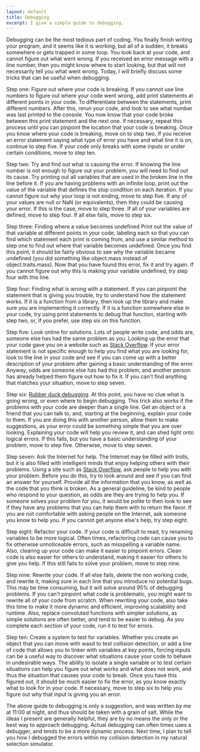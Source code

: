 ```yaml
---
layout: default
title: Debugging
excerpt: I give a simple guide to debugging.
---
```


Debugging can be the most tedious part of coding. You finally finish writing your program, and it seems like it is working, but all of a sudden, it breaks somewhere or gets trapped in some loop. You look back at your code, and cannot figure out what went wrong. If you received an error message with a line number, then you might know where to start looking, but that will not necessarily tell you what went wrong. Today, I will briefly discuss some tricks that can be useful when debugging.

Step one: Figure out where your code is breaking. 
If you cannot use line numbers to figure out where your code went wrong, add print statements at different points in your code. To differentiate between the statements, print different numbers. After this, rerun your code, and look to see what number was last printed to the console. You now know that your code broke between this print statement and the next one. If necessary, repeat this process until you can pinpoint the location that your code is breaking. Once you know where your code is breaking, move on to step two. If you receive an error statement saying what type of error you have and what line it is on, continue to step five. If your code only breaks with some inputs or under certain conditions, move to step ten.

Step two: Try and find out what is causing the error.
If knowing the line number is not enough to figure out your problem, you will need to find out its cause. Try printing out all variables that are used in the broken line in the line before it. If you are having problems with an infinite loop, print out the value of the variable that defines the stop condition on each iteration. If you cannot figure out why your loop is not ending, move to step five. If any of your values are null or NaN (or equivalents), then they could be causing your error. If this is the case, move to step three. If all of your variables are defined, move to step four. If all else fails, move to step six.

Step three: Finding where a value becomes undefined
Print out the value of that variable at different points in your code, labeling each so that you can find which statement each print is coming from, and use a similar method to step one to find out where that variable becomes undefined. Once you find this point, it should be fairly obvious to see why the variable became undefined (you did something like object.mass instead of object.traits.mass). Now that you have found this error, fix it and try again. If you cannot figure out why this is making your variable undefined, try step four with this line.

Step four: Finding what is wrong with a statement.
If you can pinpoint the statement that is giving you trouble, try to understand how the statement works. If it is a function from a library, then look up the library and make sure you are implementing it correctly. If it is a function somewhere else in your code, try using print statements to debug that function, starting with step two, or, if you prefer, use step six on this function.

Step five: Look online for solutions.
Lots of people write code, and odds are, someone else has had the same problem as you. Looking up the error that your code gave you on a website such as [Stack Overflow](https://stackoverflow.com/). If your error statement is not specific enough to help you find what you are looking for, look to the line in your code and see if you can come up with a better description of your problem after gaining a basic understanding of the error. Anyway, odds are someone else has had this problem, and another person has already helped them figure out how to fix it. If you can't find anything that matches your situation, move to step seven.

Step six: [Rubber duck debugging](https://en.wikipedia.org/wiki/Rubber_duck_debugging).
At this point, you have no clue what is going wrong, or even where to begin debugging. This trick also works if the problems with your code are deeper than a single line. Get an object or a friend that you can talk to, and, starting at the beginning, explain your code to them. If you are doing this with another person, allow them to make suggestions, as your error could be something simple that you are over looking. Explaining your code will help you review it, and can shed light onto logical errors. If this fails, but you have a basic understanding of your problem, move to step five. Otherwise, move to step seven.

Step seven: Ask the Internet for help.
The Internet may be filled with trolls, but it is also filled with intelligent minds that enjoy helping others with their problems. Using a site such as [Stack Overflow](https://stackoverflow.com/), ask people to help you with your problem. Before you do this, try to look around and see if you can find an answer for yourself. Provide all the information that you know, as well as the code that you think is broken. As a general guideline, be kind to people who respond to your question, as odds are they are trying to help you. If someone solves your problem for you, it would be polite to then look to see if they have any problems that you can help them with to return the favor. If you are not comfortable with asking people on the Internet, ask someone you know to help you. If you cannot get anyone else's help, try step eight.

Step eight: Refactor your code.
If your code is difficult to read, try renaming variables to be more logical. Often times, refactoring code can cause you to fix otherwise unnoticeable errors, such as misspelling a variable name. Also, clearing up your code can make it easier to pinpoint errors. Clean code is also easier for others to understand, making it easier for others to give you help. If this still fails to solve your problem, move to step nine.

Step nine: Rewrite your code.
If all else fails, delete the non working code, and rewrite it, making sure in each line that you introduce no potential bugs. This may be time consuming, but it will solve around 95% of debugging problems. If you can't pinpoint what code is problematic, you might want to rewrite all of your code from scratch. When rewriting your code, also take this time to make it more dynamic and efficient, improving scalability and runtime. Also, replace convoluted functions with simpler solutions, as simple solutions are often better, and tend to be easier to debug. As you complete each section of your code, run it to test for errors.

Step ten: Create a system to test for variables.
Whether you create an object that you can move with wasd to test collision detection, or add a line of code that allows you to tinker with variables at key points, forcing inputs can be a useful way to discover what situations cause your code to behave in undesirable ways. The ability to isolate a single variable or to test certain situations can help you figure out what works and what does not work, and thus the situation that causes your code to break. Once you have this figured out, it should be much easier to fix the error, as you know exactly what to look for in your code. If necessary, move to step six to help you figure out why that input is giving you an error.

The above guide to debugging is only a suggestion, and was written by me at 11:00 at night, and thus should be taken with a grain of salt. While the ideas I present are generally helpful, they are by no means the only or the best way to approach debugging. Actual debugging can often times uses a debugger, and tends to be a more dynamic process. Next time, I plan to tell you how I debugged the errors within my collision detection in my natural selection simulator.
